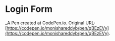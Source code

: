 # Login Form
 _A Pen created at CodePen.io. Original URL: [https://codepen.io/monishareddyb/pen/qBEzEVy](https://codepen.io/monishareddyb/pen/qBEzEVy).

 